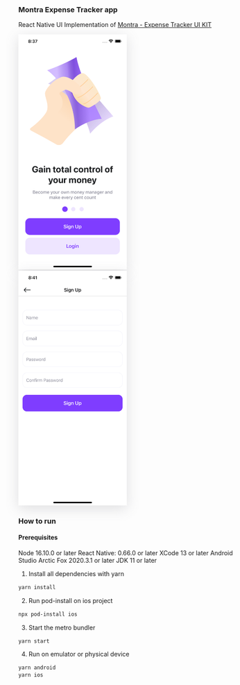 ### Montra Expense Tracker app

React Native UI Implementation of [Montra - Expense Tracker UI KIT](https://www.figma.com/community/file/998557875473123405)

<img width="250px" src="./screenshots/screenshot_welcome.png" style="margin-right: 20px; border-radius; 25px; box-shadow: rgba(100, 100, 111, 0.2) 0px 7px 29px 0px;" /> <img width="250px" src="./screenshots/screenshot_signup.png" style="margin-right: 20px; border-radius; 25px; box-shadow: rgba(100, 100, 111, 0.2) 0px 7px 29px 0px;" />

### How to run

#### Prerequisites
Node 16.10.0 or later
React Native: 0.66.0 or later
XCode 13 or later
Android Studio Arctic Fox 2020.3.1 or later
JDK 11 or later

1. Install all dependencies with yarn
```bash
yarn install
``` 
2. Run pod-install on ios project
```bash
npx pod-install ios
```
3. Start the metro bundler
```bash
yarn start
```
4. Run on emulator or physical device
```bash
yarn android
yarn ios
```

